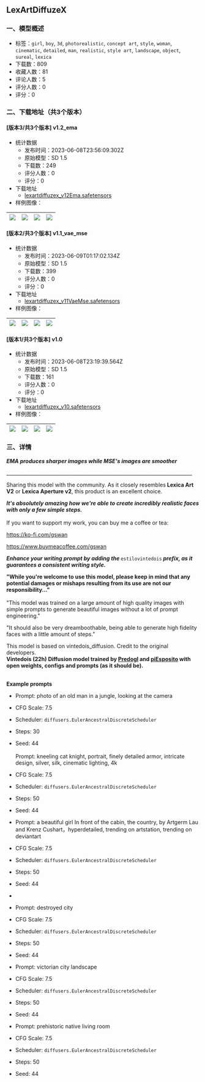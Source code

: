 ## LexArtDiffuzeX
### 一、模型概述

- 标签：`girl`, `boy`, `3d`, `photorealistic`, `concept art`, `style`, `woman`, `cinematic`, `detailed`, `man`, `realistic`, `style art`, `landscape`, `object`, `sureal`, `lexica`
- 下载数：809
- 收藏人数：81
- 评论人数：5
- 评分人数：0
- 评分：0

### 二、下载地址（共3个版本）

#### [版本3/共3个版本] v1.2_ema

- 统计数据
  - 发布时间：2023-06-08T23:56:09.302Z
  - 原始模型：SD 1.5
  - 下载数：249
  - 评分人数：0
  - 评分：0
- 下载地址
  - [lexartdiffuzex_v12Ema.safetensors](https://civitai.com/api/download/models/92045)
- 样例图像：

| <img src="https://image.civitai.com/xG1nkqKTMzGDvpLrqFT7WA/4b0ef9c7-536d-4372-8d01-66a8c5d0f8d6/width=450/1078847.jpeg" /> | <img src="https://image.civitai.com/xG1nkqKTMzGDvpLrqFT7WA/22825a02-cec8-4e26-91be-dacde4f01b4d/width=450/1079014.jpeg" /> | <img src="https://image.civitai.com/xG1nkqKTMzGDvpLrqFT7WA/5292a5e7-95aa-475d-b49c-93f0897ff392/width=450/1079043.jpeg" /> | <img src="https://image.civitai.com/xG1nkqKTMzGDvpLrqFT7WA/9ba3a7b1-d8f0-46c6-ab8b-60d1e86a5c40/width=450/1079044.jpeg" /> |
| ---- | ---- | ---- | ---- |

#### [版本2/共3个版本] v1.1_vae_mse

- 统计数据
  - 发布时间：2023-06-09T01:17:02.134Z
  - 原始模型：SD 1.5
  - 下载数：399
  - 评分人数：0
  - 评分：0
- 下载地址
  - [lexartdiffuzex_v11VaeMse.safetensors](https://civitai.com/api/download/models/71716)
- 样例图像：

| <img src="https://image.civitai.com/xG1nkqKTMzGDvpLrqFT7WA/29e88b87-f80b-4a71-a06f-ce1673f6a1c7/width=450/801326.jpeg" /> | <img src="https://image.civitai.com/xG1nkqKTMzGDvpLrqFT7WA/b8d0cd5f-bd76-4a38-885e-5ce041b63dc4/width=450/801394.jpeg" /> | <img src="https://image.civitai.com/xG1nkqKTMzGDvpLrqFT7WA/024e7526-81f2-4df2-8244-617384270cb4/width=450/802154.jpeg" /> | <img src="https://image.civitai.com/xG1nkqKTMzGDvpLrqFT7WA/8cc7146d-2efa-4fff-9715-bafc67f841cf/width=450/801923.jpeg" /> |
| ---- | ---- | ---- | ---- |

#### [版本1/共3个版本] v1.0

- 统计数据
  - 发布时间：2023-06-08T23:19:39.564Z
  - 原始模型：SD 1.5
  - 下载数：161
  - 评分人数：0
  - 评分：0
- 下载地址
  - [lexartdiffuzex_v10.safetensors](https://civitai.com/api/download/models/70102)
- 样例图像：

| <img src="https://image.civitai.com/xG1nkqKTMzGDvpLrqFT7WA/85855429-49b3-43d5-b3cc-fd07be9fe990/width=450/783387.jpeg" /> | <img src="https://image.civitai.com/xG1nkqKTMzGDvpLrqFT7WA/0ae8c770-692c-4049-9449-a328452f6693/width=450/783666.jpeg" /> | <img src="https://image.civitai.com/xG1nkqKTMzGDvpLrqFT7WA/d748db92-378b-45bf-93f1-1cea0490598f/width=450/783948.jpeg" /> | <img src="https://image.civitai.com/xG1nkqKTMzGDvpLrqFT7WA/631dbda1-888b-47e0-85d7-fef24cee2c0f/width=450/783132.jpeg" /> |
| ---- | ---- | ---- | ---- |


### 三、详情
<p></p><p><strong><em>EMA produces sharper images while MSE's images are smoother</em></strong></p><p>____________________________________________________________________________</p><p>Sharing this model with the community. As it closely resembles<strong> Lexica Art V2</strong> or <strong>Lexica Aperture v2</strong>, this product is an excellent choice.</p><p><strong><em>It's absolutely amazing how we're able to create incredibly realistic faces with only a few simple steps.</em></strong><br /><br />If you want to support my work, you can buy me a coffee or tea:</p><p><a target="_blank" rel="ugc" href="https://ko-fi.com/gswan">https://ko-fi.com/gswan</a></p><p><a target="_blank" rel="ugc" href="https://www.buymeacoffee.com/gswan">https://www.buymeacoffee.com/gswan</a></p><p><strong><em>Enhance your writing prompt by adding the </em></strong><code>estilovintedois</code><strong><em> prefix, as it guarantees a consistent writing style.</em></strong></p><p></p><p><strong>"While you're welcome to use this model, please keep in mind that any potential damages or mishaps resulting from its use are not our responsibility..."</strong><br /><br />"This model was trained on a large amount of high quality images with simple prompts to generate beautiful images without a lot of prompt engineering."</p><p>"It should also be very dreamboothable, being able to generate high fidelity faces with a little amount of steps."<br /></p><p>This model is based on vintedois_diffusion. Credit to the original developers.<br /><strong>Vintedois (22h) Diffusion model trained by </strong><a target="_blank" rel="ugc" href="https://twitter.com/Predogl"><strong><u>Predogl</u></strong></a><strong> and </strong><a target="_blank" rel="ugc" href="https://twitter.com/piesposi_to"><strong><u>piEsposito</u></strong></a><strong> with open weights, configs and prompts (as it should be).</strong><br /></p><p><br /><strong> Example prompts</strong></p><ul><li><p>Prompt: photo of an old man in a jungle, looking at the camera</p></li><li><p>CFG Scale: 7.5</p></li><li><p>Scheduler: <code>diffusers.EulerAncestralDiscreteScheduler</code></p></li><li><p>Steps: 30</p></li><li><p>Seed: 44<br /><br />Prompt: kneeling cat knight, portrait, finely detailed armor, intricate design, silver, silk, cinematic lighting, 4k</p></li><li><p>CFG Scale: 7.5</p></li><li><p>Scheduler: <code>diffusers.EulerAncestralDiscreteScheduler</code></p></li><li><p>Steps: 50</p></li><li><p>Seed: 44</p></li></ul><p></p><ul><li><p>Prompt: a beautiful girl In front of the cabin, the country, by Artgerm Lau and Krenz Cushart，hyperdetailed, trending on artstation, trending on deviantart</p></li><li><p>CFG Scale: 7.5</p></li><li><p>Scheduler: <code>diffusers.EulerAncestralDiscreteScheduler</code></p></li><li><p>Steps: 50</p></li><li><p>Seed: 44</p></li><li><p></p></li></ul><ul><li><p>Prompt: destroyed city</p></li><li><p>CFG Scale: 7.5</p></li><li><p>Scheduler: <code>diffusers.EulerAncestralDiscreteScheduler</code></p></li><li><p>Steps: 50</p></li><li><p>Seed: 44</p></li></ul><p></p><ul><li><p>Prompt: victorian city landscape</p></li><li><p>CFG Scale: 7.5</p></li><li><p>Scheduler: <code>diffusers.EulerAncestralDiscreteScheduler</code></p></li><li><p>Steps: 50</p></li><li><p>Seed: 44</p></li></ul><p></p><ul><li><p>Prompt: prehistoric native living room</p></li><li><p>CFG Scale: 7.5</p></li><li><p>Scheduler: <code>diffusers.EulerAncestralDiscreteScheduler</code></p></li><li><p>Steps: 50</p></li><li><p>Seed: 44</p></li></ul><p></p><p></p><p></p>